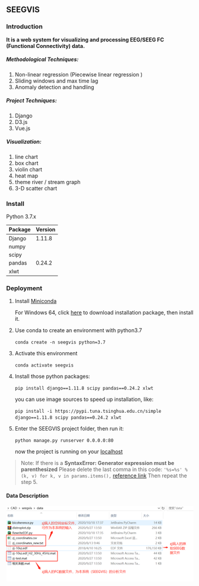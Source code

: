 ## SEEGVIS

### Introduction

**It is a web system for visualizing and processing EEG/SEEG FC (Functional Connectivity) data.**

##### Methodological Techniques:

1. Non-linear regression (Piecewise linear regression )
2. Sliding windows and max time lag
3. Anomaly detection and handling

##### Project Techniques:

1. Django
2. D3.js
3. Vue.js

##### Visualization:

1. line chart
2. box chart
3. violin chart
4. heat map
5. theme river / stream graph
6. 3-D scatter chart

### Install

Python 3.7.x

| Package | Version |
| ------- | ------- |
| Django  | 1.11.8  |
| numpy   |         |
| scipy   |         |
| pandas  | 0.24.2  |
| xlwt    |         |

### Deployment

1. Install [Miniconda](https://mirrors.tuna.tsinghua.edu.cn/anaconda/miniconda/) 

   For Windows 64, click [here](https://mirrors.tuna.tsinghua.edu.cn/anaconda/miniconda/) to download installation package, then install it.

2. Use conda to create an environment with python3.7

   `conda create -n seegvis python=3.7`

3. Activate this environment

   `conda activate seegvis`

4. Install those python packages:

   `pip install django==1.11.8 scipy pandas==0.24.2 xlwt` 

   you can use image sources to speed up installation, like:

   `pip install -i https://pypi.tuna.tsinghua.edu.cn/simple django==1.11.8 scipy pandas==0.24.2 xlwt` 

5. Enter the SEEGVIS project folder, then run it:

   `python manage.py runserver 0.0.0.0:80`

   now the project is running on your [localhost](http://localhost)

> Note: If there is a **SyntaxError: Generator expression must be parenthesized**
> Please delete the last comma in this code: `'%s=%s' % (k, v) for k, v in params.items(),`  [reference link](https://blog.csdn.net/qq_28311921/article/details/88898741)
> Then repeat the step 5.

#### Data Description

![data_description](/data/data_description.png)